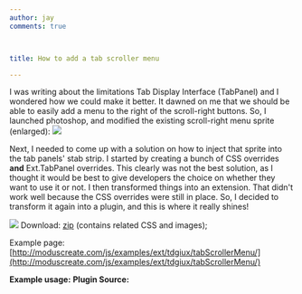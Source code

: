 ```yaml
---
author: jay
comments: true



title: How to add a tab scroller menu

---
```


I was writing about the limitations Tab Display Interface (TabPanel) and I wondered how we could make it better.  It dawned on me that we should be able to easily add a menu to the right of the scroll-right buttons.  So, I launched photoshop, and modified the existing scroll-right menu sprite (enlarged):
![](http://moduscreate.com/js/examples/ext/tdgiux/tabScrollerMenu/tabmenu.gif)

Next, I needed to come up with a solution on how to inject that sprite into the tab panels' stab strip.  I started by creating a bunch of CSS overrides **and** Ext.TabPanel overrides.  This clearly was not the best solution, as I thought it would be best to give developers the choice on whether they want to use it or not.  I then transformed things into an extension.   That didn't work well because the CSS overrides were still in place.  So, I decided to transform it again into a plugin, and this is where it really shines!

![](http://moduscreate.com/img/screencasts/2009-01-16_0931.png)
Download: [zip](http://moduscreate.com/js/examples/ext/tdgiux/tabScrollerMenu/tabScrollerMenu.zip) (contains related CSS and images);

Example page: [http://moduscreate.com/js/examples/ext/tdgiux/tabScrollerMenu/](http://moduscreate.com/js/examples/ext/tdgiux/tabScrollerMenu/)

**Example usage:**
**Plugin Source:**

